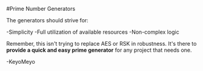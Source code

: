 #Prime Number Generators

The generators should strive for:

  -Simplicity
  -Full utilization of available resources
  -Non-complex logic

Remember, this isn't trying to replace AES or RSK in robustness. It's there to **provide a quick and easy prime generator** for any project that needs one.

-KeyoMeyo
